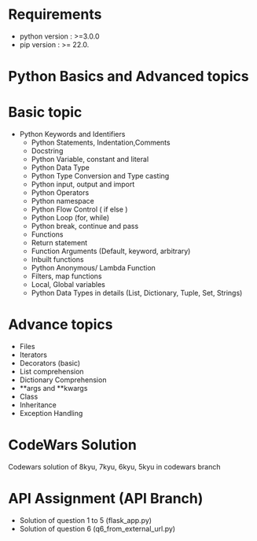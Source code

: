 # Requirements
 - python version : >=3.0.0
 - pip version : >= 22.0.
 
# Python Basics and Advanced topics
# Basic topic
   - Python Keywords and Identifiers
	 - Python Statements, Indentation,Comments
	 - Docstring
	 - Python Variable, constant and literal
	 - Python Data Type
	 - Python Type Conversion and Type casting
	 - Python input, output and import
	 - Python Operators
	 - Python namespace
	 - Python Flow Control ( if else )
	 - Python Loop (for, while)
	 - Python break, continue and pass
	 - Functions
	 - Return statement
	 - Function Arguments (Default, keyword, arbitrary)
	 - Inbuilt functions
	 - Python Anonymous/ Lambda Function
	 - Filters, map functions
	 - Local, Global variables
	 - Python Data Types in details (List, Dictionary, Tuple, Set, Strings)

# Advance topics
   - Files
   - Iterators
   - Decorators (basic)
   - List comprehension
   - Dictionary Comprehension
   - **args and **kwargs
   - Class
   - Inheritance
   - Exception Handling


# CodeWars Solution
  Codewars solution of 8kyu, 7kyu, 6kyu, 5kyu in codewars  branch
  
 
# API Assignment (API Branch)
  - Solution of question 1 to 5 (flask_app.py)
  - Solution of question 6 (q6_from_external_url.py)

